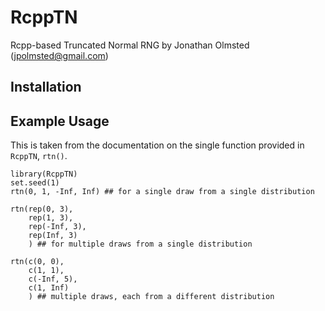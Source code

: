 # RcppTN

Rcpp-based Truncated Normal RNG by Jonathan Olmsted (jpolmsted@gmail.com)

## Installation





## Example Usage

This is taken from the documentation on the single function provided in `RcppTN`, `rtn()`.

```
library(RcppTN)
set.seed(1)
rtn(0, 1, -Inf, Inf) ## for a single draw from a single distribution

rtn(rep(0, 3),
    rep(1, 3),
    rep(-Inf, 3),
    rep(Inf, 3)
    ) ## for multiple draws from a single distribution

rtn(c(0, 0),
    c(1, 1),
    c(-Inf, 5),
    c(1, Inf)
    ) ## multiple draws, each from a different distribution
```

